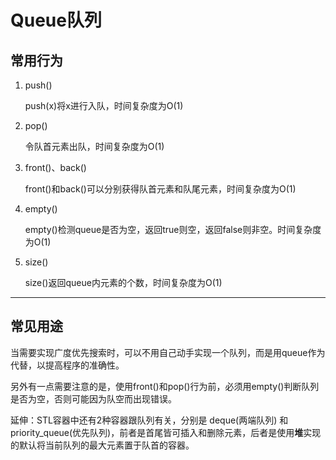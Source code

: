 # Queue队列

## 常用行为

1. push()

   push(x)将x进行入队，时间复杂度为O(1)

2. pop()

   令队首元素出队，时间复杂度为O(1)

3. front()、back()

   front()和back()可以分别获得队首元素和队尾元素，时间复杂度为O(1)

4. empty()

   empty()检测queue是否为空，返回true则空，返回false则非空。时间复杂度为O(1)

5. size()

   size()返回queue内元素的个数，时间复杂度为O(1)

---

## 常见用途

当需要实现广度优先搜索时，可以不用自己动手实现一个队列，而是用queue作为代替，以提高程序的准确性。

另外有一点需要注意的是，使用front()和pop()行为前，必须用empty()判断队列是否为空，否则可能因为队空而出现错误。

延伸：STL容器中还有2种容器跟队列有关，分别是 deque(两端队列) 和 priority_queue(优先队列)，前者是首尾皆可插入和删除元素，后者是使用**堆**实现的默认将当前队列的最大元素置于队首的容器。 